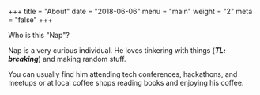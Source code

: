 +++
title = "About"
date = "2018-06-06"
menu = "main"
weight = "2"
meta = "false"
+++

Who is this "Nap"?

Nap is a very curious individual. He loves tinkering with things (***TL: breaking***) and making random stuff.

You can usually find him attending tech conferences, hackathons, and meetups or at local coffee shops reading books and enjoying his coffee.

